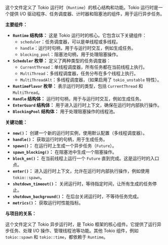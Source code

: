 这个文件定义了 Tokio 运行时（`Runtime`）的核心结构和功能。Tokio 运行时是一个提供 I/O 驱动程序、任务调度器、计时器和阻塞池的组件，用于运行异步任务。

**主要组件：**

*   **`Runtime` 结构体：** 这是 Tokio 运行时的核心。它包含以下关键组件：
    *   `scheduler`：任务调度器，可以是单线程或多线程。
    *   `handle`：运行时句柄，用于与运行时交互，例如生成任务。
    *   `blocking_pool`：阻塞池句柄，用于处理阻塞操作。
*   **`Scheduler` 枚举：** 定义了两种类型的任务调度器：
    *   `CurrentThread`：单线程调度器，所有任务都在当前线程上执行。
    *   `MultiThread`：多线程调度器，任务分布在多个线程上执行。
    *   `MultiThreadAlt`：多线程调度器，（如果启用了 `tokio_unstable` 特性）。
*   **`RuntimeFlavor` 枚举：** 表示运行时的类型，包括 `CurrentThread` 和 `MultiThread`。
*   **`Handle` 结构体：** 运行时句柄，用于与运行时交互，例如生成任务。
*   **`EnterGuard` 结构体：** 用于进入运行时上下文，确保在运行时内部执行操作。
*   **`BlockingPool` 结构体：** 用于处理阻塞操作的线程池。

**关键功能：**

*   **`new()`：** 创建一个新的运行时实例，使用默认配置（多线程调度器）。
*   **`handle()`：** 获取运行时的句柄，用于生成任务。
*   **`spawn()`：** 在运行时上生成一个异步任务（`Future`）。
*   **`spawn_blocking()`：** 在阻塞池中生成一个阻塞操作。
*   **`block_on()`：** 在当前线程上运行一个 `Future` 直到完成。这是运行时的入口点。
*   **`enter()`：** 进入运行时上下文，允许在运行时内部执行操作，例如使用 `tokio::spawn`。
*   **`shutdown_timeout()`：** 关闭运行时，等待指定时间，让所有生成的任务停止。
*   **`shutdown_background()`：** 在后台关闭运行时，不等待任务完成。
*   **`metrics()`：** 获取运行时性能指标。

**与项目的关系：**

这个文件定义了 Tokio 异步运行时，是 Tokio 框架的核心组件。它提供了运行异步任务、处理 I/O 操作、管理线程池等功能。其他 Tokio 组件，例如 `tokio::spawn` 和 `tokio::time`，都依赖于 `Runtime`。
